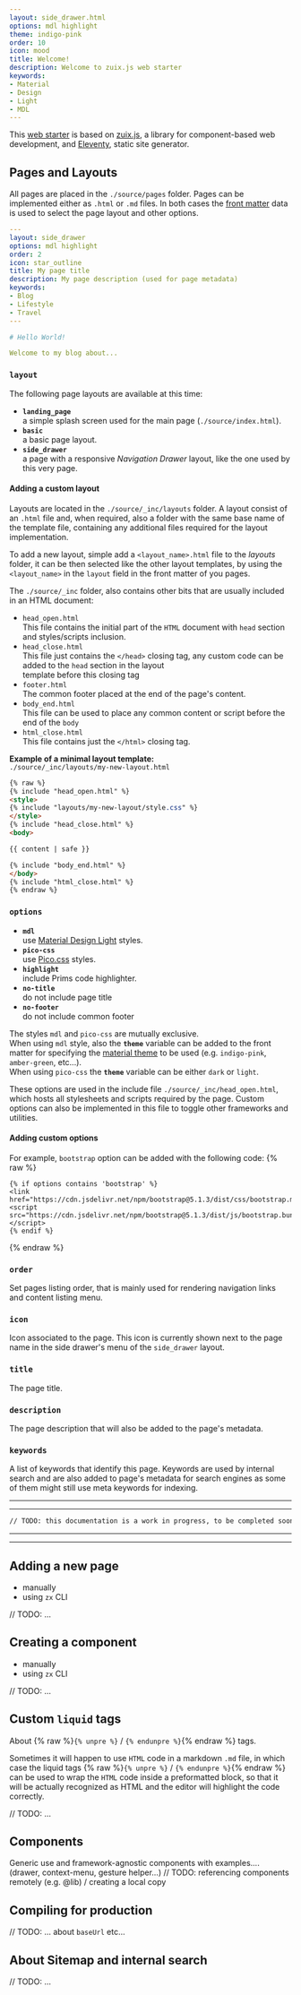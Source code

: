 ```yaml
---
layout: side_drawer.html
options: mdl highlight
theme: indigo-pink
order: 10
icon: mood
title: Welcome!
description: Welcome to zuix.js web starter
keywords:
- Material
- Design
- Light
- MDL
---
```


This [web starter](https://zuixjs.github.io/zuix-web-starter/) is based on [zuix.js](https://zuixjs.org), a library for component-based web development, and [Eleventy](https://11ty.dev),
static site generator.


## Pages and Layouts

All pages are placed in the `./source/pages` folder. Pages can be implemented either as `.html` or `.md` files.
In both cases the [front matter](https://www.11ty.dev/docs/data-frontmatter/) data is used to select the page layout and other options.

```yaml
---
layout: side_drawer
options: mdl highlight
order: 2
icon: star_outline
title: My page title
description: My page description (used for page metadata)
keywords:
- Blog
- Lifestyle
- Travel
---

# Hello World!

Welcome to my blog about...

```

### `layout`

The following page layouts are available at this time:
- **`landing_page`**  
a simple splash screen used for the main page (`./source/index.html`). 
- **`basic`**  
a basic page layout.
- **`side_drawer`**  
a page with a responsive *Navigation Drawer* layout, like the one used by this very page.

#### Adding a custom layout

Layouts are located in the `./source/_inc/layouts` folder. A layout consist of an `.html` file and, when required, also
a folder with the same base name of the template file, containing any additional files required for the layout implementation.

To add a new layout, simple add a `<layout_name>.html` file to the *layouts* folder, it can be then selected like the other
layout templates, by using the `<layout_name>` in the `layout` field in the front matter of you pages.  


The `./source/_inc` folder, also contains other bits that are usually included in an HTML document:
- `head_open.html`  
  This file contains the initial part of the `HTML` document with `head` section and styles/scripts inclusion. 
- `head_close.html`  
  This file just contains the `</head>` closing tag, any custom code can be added to the `head` section in the layout  
  template before this closing tag 
- `footer.html`  
  The common footer placed at the end of the page's content.
- `body_end.html`  
  This file can be used to place any common content or script before the end of the `body`  
- `html_close.html`  
  This file contains just the `</html>` closing tag.


**Example of a minimal layout template:**  
`./source/_inc/layouts/my-new-layout.html` 
```html
{% raw %}
{% include "head_open.html" %}
<style>
{% include "layouts/my-new-layout/style.css" %}
</style>
{% include "head_close.html" %}
<body>

{{ content | safe }}

{% include "body_end.html" %}
</body>
{% include "html_close.html" %}
{% endraw %}
```


### `options`

- **`mdl`**  
  use [Material Design Light](https://getmdl.io/components/index.html) styles.
- **`pico-css`**  
  use [Pico.css](https://picocss.com/) styles.
- **`highlight`**  
  include Prims code highlighter.
- **`no-title`**  
  do not include page title
- **`no-footer`**  
  do not include common footer

The styles `mdl` and `pico-css` are mutually exclusive.  
When using `mdl` style, also the **`theme`** variable can be added to the front matter for specifying the [material theme](https://getmdl.io/customize/index.html) to be used
(e.g. `indigo-pink`, `amber-green`, etc...).  
When using `pico-css` the **`theme`** variable can be either `dark` or `light`.  

These options are used in the include file `./source/_inc/head_open.html`, which hosts all stylesheets and scripts required by the page.
Custom options can also be implemented in this file to toggle other frameworks and utilities.

#### Adding custom options

For example, `bootstrap` option can be added with the following code: {% raw %}
```liquid
{% if options contains 'bootstrap' %}
<link href="https://cdn.jsdelivr.net/npm/bootstrap@5.1.3/dist/css/bootstrap.min.css">
<script src="https://cdn.jsdelivr.net/npm/bootstrap@5.1.3/dist/js/bootstrap.bundle.min.js"></script>
{% endif %}
```
{% endraw %}

### `order`

Set pages listing order, that is mainly used for rendering navigation links and content listing menu. 

### `icon`

Icon associated to the page. This icon is currently shown next to the page name in the side drawer's menu of the `side_drawer` layout.

### `title`

The page title.

### `description`

The page description that will also be added to the page's metadata.

### `keywords`

A list of keywords that identify this page. Keywords are used by internal search and are also added to page's metadata
for search engines as some of them might still use meta keywords for indexing.


---
---

```html
// TODO: this documentation is a work in progress, to be completed soon.... stay tuned! =) 
```

---
---


## Adding a new page

- manually
- using `zx` CLI

// TODO: ...


## Creating a component

- manually
- using `zx` CLI

// TODO: ...


## Custom `liquid` tags

About {% raw %}`{% unpre %}` / `{% endunpre %}`{% endraw %} tags.

Sometimes it will happen to use `HTML` code in a markdown `.md` file, in which case the liquid tags {% raw %}`{% unpre %}` / `{% endunpre %}`{% endraw %}
can be used to wrap the `HTML` code inside a preformatted block, so that it will be actually recognized as HTML and the
editor will highlight the code correctly.

// TODO: ...


## Components

Generic use and framework-agnostic components with examples.... (drawer, context-menu, gesture helper...)
// TODO: referencing components remotely (e.g. @lib) / creating a local copy


## Compiling for production

// TODO: ... about `baseUrl` etc...


## About Sitemap and internal search

// TODO: ...
